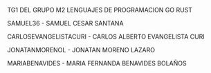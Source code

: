 TG1 DEL GRUPO M2
LENGUAJES DE PROGRAMACION GO RUST 

SAMUEL36 - SAMUEL CESAR SANTANA

CARLOSEVANGELISTACURI - CARLOS ALBERTO EVANGELISTA CURI
	
JONATANMORENOL - JONATAN MORENO LAZARO
	
MARIABENAVIDES - MARIA FERNANDA BENAVIDES BOLAÑOS
